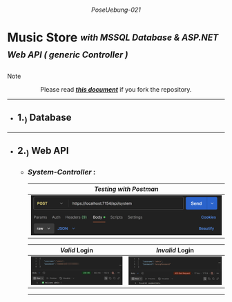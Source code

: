 ###### <p align="center"> PoseUebung-021 </p>

# Music Store <sub><sup>*with MSSQL Database & ASP.NET Web API ( generic Controller )*</sup></sub> 

>[!NOTE]
> <div align="center">
>  
>  Please read [***this document***](https://github.com/IxI-Enki/PoseUebung-021/tree/master/MusicStore.Logic/Connections) if you fork the repository.
>
> </div>

<!--
<div align="center">

  <img src="img/postman.png" alt="postman" width=50%>

  | <img src="img/url1.png" alt="url1" width=50%> | <img src="img/url2.png" alt="url2" width=50%> |
  |:---------------------------------------------:|:---------------------------------------------:|

  <img src="img/MusicStore.png" alt="uml">

</div>
-->

---

- ## 1.<sub>)</sub> Database

---

- ## 2.<sub>)</sub> Web API

  - ### *System-Controller* : 

    <div align="center">
    
      |    ***Testing with Postman***                               |
      |:-----------------------------------------------------------:|
      | <img src="img/login-postman.png" alt="postman" width=740px> | 
    
      |    *Valid* Login                                          |                      *Invalid* Login                      |
      |:---------------------------------------------------------:|:---------------------------------------------------------:|
      | <img src="img/l-valid.png" alt="valid" width=400px> | <img src="img/l-invalid.png" alt="invalid" width=400px> |
    
    </div>

    ---
